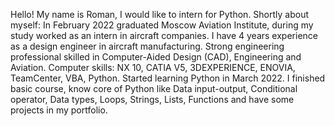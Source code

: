 Hello! My name is Roman, I would like to intern for Python.
Shortly about myself:
In February 2022 graduated Moscow Aviation Institute, during my study worked as an intern in aircraft companies. I have 4 years experience as a design engineer in aircraft manufacturing.
Strong engineering professional skilled in Computer-Aided Design (CAD), Engineering and Aviation.
Computer skills: NX 10, CATIA V5, 3DEXPERIENCE, ENOVIA, TeamCenter, VBA, Python.
Started learning Python in March 2022. I finished basic course, know core of Python like Data input-output, Conditional operator, Data types, Loops, Strings, Lists, Functions and have some projects in my portfolio.
